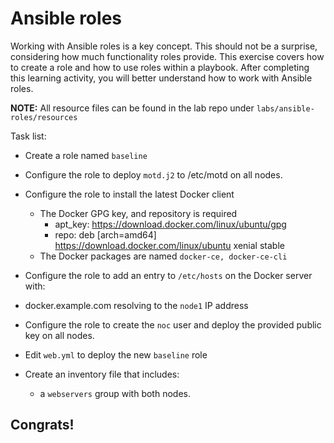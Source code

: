 # Ansible roles
Working with Ansible roles is a key concept. This should not be a surprise, considering how much functionality roles provide. This exercise covers how to create a role and how to use roles within a playbook. After completing this learning activity, you will better understand how to work with Ansible roles.



**NOTE:** All resource files can be found in the lab repo under `labs/ansible-roles/resources`

Task list: 

* Create a role named `baseline` 
* Configure the role to deploy `motd.j2` to /etc/motd on all nodes.
* Configure the role to install the latest Docker client
  * The Docker GPG key, and  repository is required
    * apt_key: https://download.docker.com/linux/ubuntu/gpg
    * repo: deb [arch=amd64] https://download.docker.com/linux/ubuntu xenial stable
  * The Docker packages are named `docker-ce, docker-ce-cli`

* Configure the role to add an entry to `/etc/hosts` on the Docker server with: 
* docker.example.com resolving to the `node1` IP address
* Configure the role to create the `noc` user and deploy the provided public key on all nodes.
* Edit `web.yml` to deploy the new `baseline` role
* Create an inventory file that includes:
  * a `webservers` group with both nodes.


## Congrats!

